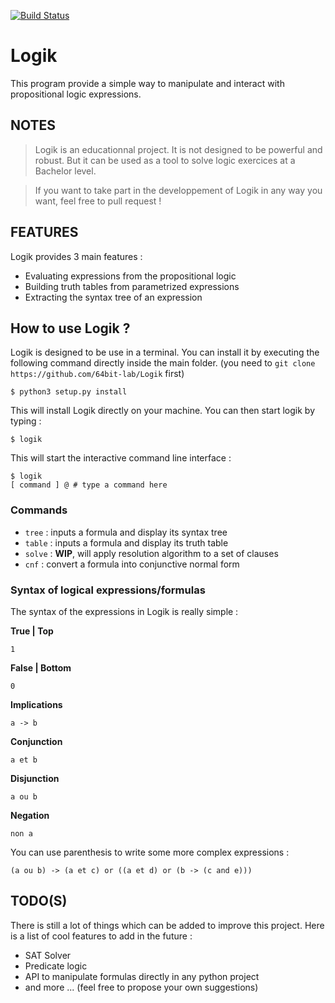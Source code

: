 [![Build Status](https://travis-ci.org/64bit-lab/Logik.svg?branch=master)](https://travis-ci.org/64bit-lab/Logik)

# Logik

This program provide a simple way to manipulate and interact with propositional logic expressions.

## NOTES

> Logik is an educationnal project. It is not designed to be powerful and robust. But it can be used as a tool to solve logic exercices at a Bachelor level.

> If you want to take part in the developpement of Logik in any way you want, feel free to pull request !

## FEATURES

Logik provides 3 main features :

+ Evaluating expressions from the propositional logic
+ Building truth tables from parametrized expressions
+ Extracting the syntax tree of an expression

## How to use Logik ?

Logik is designed to be use in a terminal. You can install it by executing the following command directly inside the main folder. (you need to `git clone https://github.com/64bit-lab/Logik` first)

```
$ python3 setup.py install
```

This will install Logik directly on your machine. You can then start logik by typing :

```
$ logik
```

This will start the interactive command line interface :

```
$ logik
[ command ] @ # type a command here
```

### Commands

+ `tree`  : inputs a formula and display its syntax tree
+ `table` : inputs a formula and display its truth table
+ `solve` : **WIP**, will apply resolution algorithm to a set of clauses
+ `cnf`   : convert a formula into conjunctive normal form

### Syntax of logical expressions/formulas

The syntax of the expressions in Logik is really simple :

**True | Top**
```
1
```

**False | Bottom**
```
0
```

**Implications**
```
a -> b
```

**Conjunction**
```
a et b
```

**Disjunction**
```
a ou b
```

**Negation**
```
non a
```

You can use parenthesis to write some more complex expressions :

```
(a ou b) -> (a et c) or ((a et d) or (b -> (c and e)))
```

## TODO(S)

There is still a lot of things which can be added to improve this project. Here is a list of cool features to add in the future :

+ SAT Solver
+ Predicate logic
+ API to manipulate formulas directly in any python project
+ and more ... (feel free to propose your own suggestions)
















